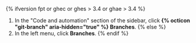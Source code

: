 {% ifversion fpt or ghec or ghes > 3.4 or ghae > 3.4 %}
1. In the "Code and automation" section of the sidebar, click **{% octicon "git-branch" aria-hidden="true" %} Branches**.
{% else %}
1. In the left menu, click **Branches**.
{% endif %}
